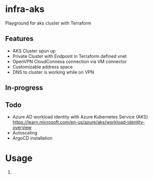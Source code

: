 # infra-aks
Playground for aks cluster with Terraform

## Features
- AKS Cluster spun up
- Private Cluster with Endpoint in Terraform defined vnet
- OpenVPN CloudConnexa connection via VM connector
- Customizable address space
- DNS to cluster is working while on VPN

## In-progress

## Todo
- Azure AD workload identity with Azure Kubernetes Service (AKS) https://learn.microsoft.com/en-us/azure/aks/workload-identity-overview
- Autoscaling
- ArgoCD installation

# Usage
1. 
